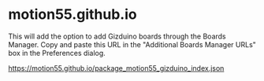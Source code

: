 # motion55.github.io

This will add the option to add Gizduino boards through the Boards Manager.
Copy and paste this URL in the "Additional Boards Manager URLs" box in the Preferences dialog. 

https://motion55.github.io/package_motion55_gizduino_index.json
